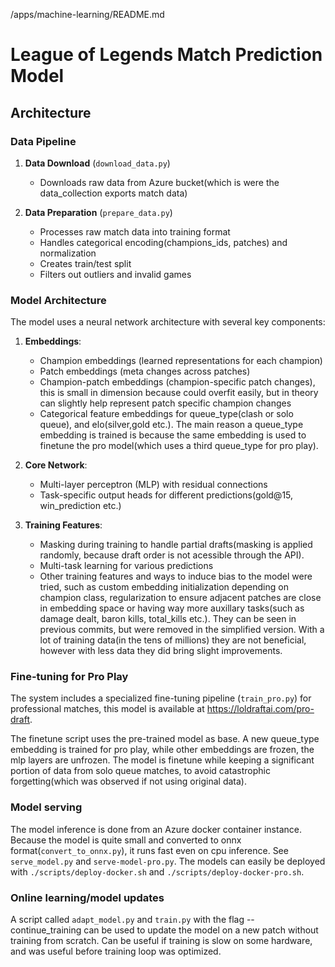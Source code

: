 /apps/machine-learning/README.md

# League of Legends Match Prediction Model

## Architecture

### Data Pipeline

1. **Data Download** (`download_data.py`)

   - Downloads raw data from Azure bucket(which is were the data_collection exports match data)

2. **Data Preparation** (`prepare_data.py`)
   - Processes raw match data into training format
   - Handles categorical encoding(champions_ids, patches) and normalization
   - Creates train/test split
   - Filters out outliers and invalid games

### Model Architecture

The model uses a neural network architecture with several key components:

1. **Embeddings**:

   - Champion embeddings (learned representations for each champion)
   - Patch embeddings (meta changes across patches)
   - Champion-patch embeddings (champion-specific patch changes), this is small in dimension because could overfit easily, but in theory can slightly help represent patch specific champion changes
   - Categorical feature embeddings for queue_type(clash or solo queue), and elo(silver,gold etc.). The main reason a queue_type embedding is trained is because the same embedding is used to finetune the pro model(which uses a third queue_type for pro play).

2. **Core Network**:

   - Multi-layer perceptron (MLP) with residual connections
   - Task-specific output heads for different predictions(gold@15, win_prediction etc.)

3. **Training Features**:
   - Masking during training to handle partial drafts(masking is applied randomly, because draft order is not acessible through the API).
   - Multi-task learning for various predictions
   - Other training features and ways to induce bias to the model were tried, such as custom embedding initialization depending on champion class, regularization to ensure adjacent patches are close in embedding space or having way more auxillary tasks(such as damage dealt, baron kills, total_kills etc.). They can be seen in previous commits, but were removed in the simplified version. With a lot of training data(in the tens of millions) they are not beneficial, however with less data they did bring slight improvements.

### Fine-tuning for Pro Play

The system includes a specialized fine-tuning pipeline (`train_pro.py`) for professional matches, this model is available at https://loldraftai.com/pro-draft.

The finetune script uses the pre-trained model as base. A new queue_type embedding is trained for pro play, while other embeddings are frozen, the mlp layers are unfrozen. The model is finetune while keeping a significant portion of data from solo queue matches, to avoid catastrophic forgetting(which was observed if not using original data).

### Model serving

The model inference is done from an Azure docker container instance. Because the model is quite small and converted to onnx format(`convert_to_onnx.py`), it runs fast even on cpu inference. See `serve_model.py` and `serve-model-pro.py`. The models can easily be deployed with `./scripts/deploy-docker.sh` and `./scripts/deploy-docker-pro.sh`.

### Online learning/model updates

A script called `adapt_model.py` and `train.py` with the flag --continue_training can be used to update the model on a new patch without training from scratch. Can be useful if training is slow on some hardware, and was useful before training loop was optimized.
